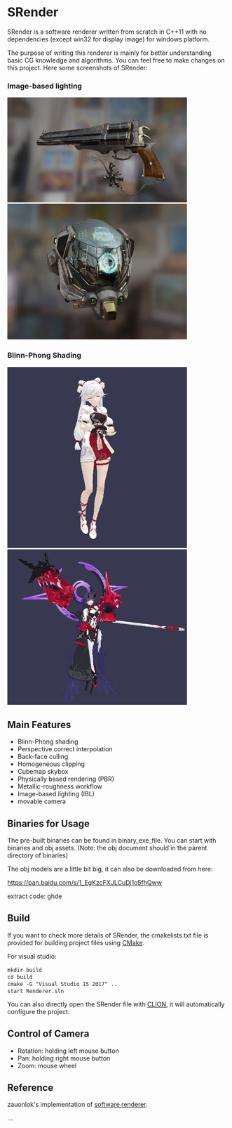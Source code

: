 #  SRender

SRender is a software renderer written from scratch in C++11 with no dependencies (except win32 for display image) for windows platform. 

The purpose of writing this renderer is mainly for better understanding basic CG knowledge and algorithms. You can feel free to make changes on this project.  Here some screenshots of SRender:

### Image-based lighting

<img src="obj/gun/gun.png" width="410">

<img src="obj/helmet/helmet.png" width="410">

### Blinn-Phong Shading

<img src="obj/qiyana/qiyana.png" width="410">

<img src="obj/yayi/yayi.png" width="410" >

## Main Features

* Blinn-Phong shading
* Perspective correct interpolation
* Back-face culling
* Homogeneous clipping
* Cubemap skybox
* Physically based rendering (PBR)
* Metallic-roughness workflow
* Image-based lighting (IBL)
* movable camera

## Binaries for Usage

The pre-built binaries can be found in binary_exe_file. You can start with binaries and obj assets. (Note: the obj document should in the parent directory of binaries)

The obj models are a little bit big, it can also be downloaded from here:

https://pan.baidu.com/s/1_EgKzcFXJLCuDi1o5fhQww

extract code: ghde

## Build

If you want to check more details of SRender, the cmakelists.txt file is provided for building project files using [CMake](https://cmake.org/).

For visual studio:

```
mkdir build
cd build
cmake -G "Visual Studio 15 2017" ..
start Renderer.sln
```



You can also directly open the SRender file with [CLION](https://www.jetbrains.com/clion/), it will automatically configure the project.



## Control of Camera

* Rotation: holding left mouse button
* Pan: holding right mouse button
* Zoom: mouse wheel

## Reference

zauonlok's implementation of [software renderer](https://github.com/zauonlok/renderer).

...

